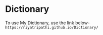 # Dictionary
To use My Dictionary, use the link below- <br/>
`https://riyatripathi.github.io/Dictionary/`
